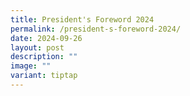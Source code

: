 ```yaml
---
title: President's Foreword 2024
permalink: /president-s-foreword-2024/
date: 2024-09-26
layout: post
description: ""
image: ""
variant: tiptap
---
```

